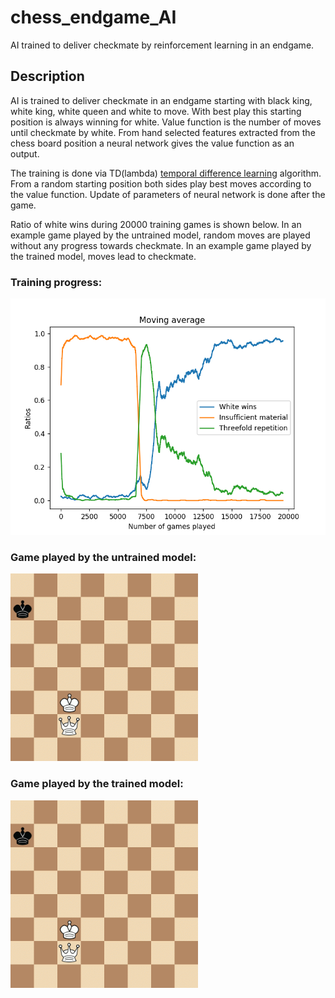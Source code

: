 # chess_endgame_AI

AI trained to deliver checkmate by reinforcement learning in an endgame.

## Description

AI is trained to deliver checkmate in an endgame starting with black king, white king, white queen and white to move. With best play this starting position is always winning for white. Value function is the number of moves until checkmate by white. From hand selected features extracted from the chess board position a neural network gives the value function as an output.

The training is done via TD(lambda) [temporal difference learning](https://en.wikipedia.org/wiki/Temporal_difference_learning) algorithm. From a random starting position both sides play best moves according to the value function. Update of parameters of neural network is done after the game.

Ratio of white wins during 20000 training games is shown below. In an example game played by the untrained model, random moves are played without any progress towards checkmate. In an example game played by the trained model, moves lead to checkmate.

### Training progress:

<img src="train_plot.png" width="600"/>

### Game played by the untrained model:
<img src="untrained_game.gif" width="300"/>

### Game played by the trained model:
<img src="trained_game.gif" width="300"/>
